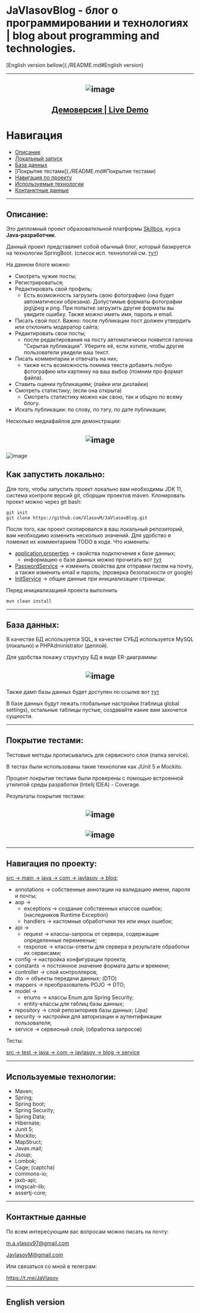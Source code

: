 # JaVlasovBlog - блог о программировании и технологиях | blog about programming and technologies.
[English version bellow](./README.md#English version)
___

<h2 align="center">

![image](./readme_assets/JaVlasov.jpg )</h2>

<h2 align="center">

<a  href="https://javlasov-blog.herokuapp.com/">Демоверсия | Live Demo</a></h2>


# Навигация
- [Описание](./README.md#Описание)
- [Локальный запуск](./README.md#Локальный-запуск)
- [База данных](./README.md#База-данных)
- [Покрытие тестами](./README.md#Покрытие тестами)
- [Навигация по проекту](./README.md#Навигация-по-проекту) 
- [Используемые технологии](./README.md#Используемые-технологии)
- [Контанктные данные](./README.md#Контактные-данные)

___
## Описание:
Это дипломный проект образовательной платформы [Skillbox](https://skillbox.ru/), курса **Java-разработчик**.

Данный проект представляет собой обычный блог, который базируется на технологии SpringBoot. (список исп. технологий см. [тут](Линк))

На данном блоге можно:

- Смотреть чужие посты;
- Регистрироваться;
- Редактировать свой профиль;
    - Есть возможность загрузить свою фотографию (она будет автоматически обрезана). Допустимые форматы фотографии jpg\jpeg и png. При попытке загрузить другие форматы вы увидите ошибку. Также можно иметь имя, пароль и email.
- Писать свой пост. Важно: после публикации пост должен утвердить или отклонить модератор сайта;
- Редактировать свои посты;
    - после редактирования на посту автоматически появится галочка "Скрытая публикация". Уберите её, если хотите, чтобы другие пользователи увидели ваш текст.
- Писать комментарии и отвечать на них;
    - также есть возможность помима текста добавить любую фотографию или картинку на ваш выбор (помним про формат файла).
- Ставить оценки публикациям; (лайки или дизлайки)
- Смотреть статистику; (если она открыта)
    - Смотреть статистику можно как свою, так и общую по всему блогу.
- Искать публикации: по слову, по тэгу, по дате публикации;

Несколько медиафайлов для демонстрации:

<h2 align="center">

![image](https://github.com/VlasovM/JaVlasovBlog/blob/master/readme_assets/gif%20demo%20application.gif)</h2>

![image](./readme_assets/Demo%20for%20application.png)

## Как запустить локально:

Для того, чтобы запустить проект локально вам необходимы JDK 11, система контроля версий git, сборщик проектов maven.
Клонировать проект можно через git bash:

    git init
    git clone https://github.com/VlasovM/JaVlasovBlog.git
    
После того, как проект скопировался в ваш локальный репозиторий, вам необходимо изменить несколько значений. Для удобство я поменил их комментарием TODO в коде. Что изменить:
 - [application.properties](https://github.com/VlasovM/JaVlasovBlog/blob/master/src/main/resources/application.properties#L1-L5) -> свойства подключения к базе данных;
    - информацию о базе данных можно прочитать вот [тут](link.com)
 - [PasswordService](https://github.com/VlasovM/JaVlasovBlog/blob/master/src/main/java/com/javlasov/blog/service/PasswordService.java#L122-L136) -> изменить свойства для отправки писем на почту, а также изменить email и пароль; (проверка безопасности от google)
 - [InitService](https://github.com/VlasovM/JaVlasovBlog/blob/master/src/main/java/com/javlasov/blog/service/InitService.java#L21-L25) -> общие данные при инициализации страницы;
 
 Перед инициализацией проекта выполнить
 
    mvn clean install
    
____

## База данных:

В качестве БД используется SQL, в качестве СУБД используется MySQL (локально) и PHPAdministrator (деплой).

Для удобства покажу структуру БД в виде ER-диаграммы:

<h2 align="center">

![image](./readme_assets/Er%20diagramm.PNG)</h2>

Также дамп базы данных будет доступен по ссылке вот [тут](https://drive.google.com/file/d/1fevEo2pctIz5yZQFCP49EjsDljpog-LP/view?usp=sharing)

В базе данных будут лежать глобальные настройки (таблица global settings), остальные таблицы пустые, создавайте какие вам захочется сущности.
____

## Покрытие тестами:

Тестовые методы прописывались для сервисного слоя (папка service). 

В тестах были использованы такие технологии как JUnit 5 и Mockito.

Процент покрытие тестами были проверены с помощью встроенной утилитой среды разработки (Intelij IDEA) -  Coverage.

Результаты покрытия тестами:

<h2 align="center">

![image](./readme_assets/All%20%20results%20coverage.PNG)</h2>

<h2 align="center">

![image](./readme_assets/Result%20tests%20coverage.PNG)</h2>

____
## Навигация по проекту:

[src -> main -> java -> com -> javlasov -> blog:](https://github.com/VlasovM/JaVlasovBlog/tree/master/src/main/java/com/javlasov/blog)

- annotations -> собственные аннотации на валидацию имени, пароля и почты;
- aop ->
    - exceptions -> создание собственных классов ошибок; (наследников Runtime Exception)
    - handlers -> кастомные обработчики тех или иных ошибок;
- api -> 
    - request -> классы-запросы от сервера, содержащие определенные перемееные;
    - response -> классы-ответы для сервера в результате обработки их сервисами;
- config -> настройка конфигурации проекта;
- constants -> постоянное значение формата даты и времени;
- controller -> слой контроллеров;
- dto -> объекты передачи данных; (DTO)
- mappers -> преобразователь POJO -> DTO;
- model ->
    - enums -> классы Enum для Spring Security;
    - entity-классы для таблиц базы данных;
- repository -> слой репозиториев базы данных; (Jpa)
- security -> настройки для авторизации и аутентификации пользователя;
- service -> сервисный слой; (обработка запросов)

Тесты:

[src -> test -> java -> com -> javlasov -> blog -> service](https://github.com/VlasovM/JaVlasovBlog/tree/master/src/test/java/com/javlasov/blog/service)

____

## Используемые технологии:

- Maven;
- Spring;
- Spring boot;
- Spring Security;
- Spring Data;
- Hibernate;
- Junit 5;
- Mockito;
- MapStruct;
- Javax.mail;
- Jsoup;
- Lombok;
- Cage; (captcha)
- commons-io;
- jaxb-api;
- imgscalr-lib;
- assertj-core;

____

## Контактные данные

По всем интересующим вас вопросам можно писать на почту:

m.a.vlasov97@gmail.com

JavlasovM@gmail.com

Или связаться со мной в телеграм:

https://t.me/JaVlasov

____

## English version
